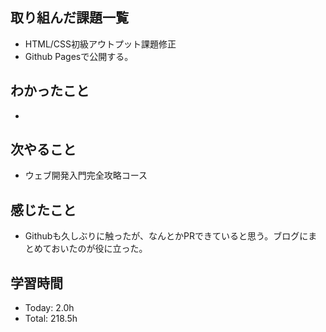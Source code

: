 ## 取り組んだ課題一覧
- HTML/CSS初級アウトプット課題修正
- Github Pagesで公開する。
## わかったこと
- 
## 次やること
- ウェブ開発入門完全攻略コース
## 感じたこと
- Githubも久しぶりに触ったが、なんとかPRできていると思う。ブログにまとめておいたのが役に立った。
## 学習時間
- Today: 2.0h
- Total: 218.5h
